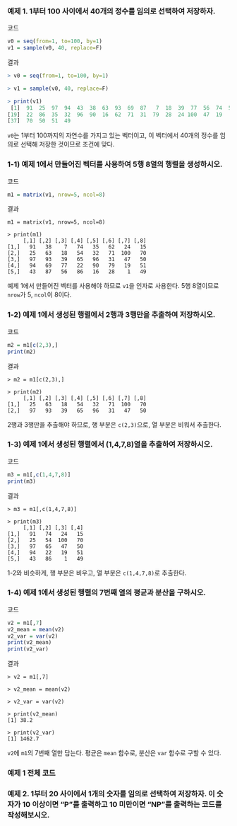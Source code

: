 ### 예제 1. 1부터 100 사이에서 40개의 정수를 임의로 선택하여 저장하자.

코드
```R
v0 = seq(from=1, to=100, by=1)
v1 = sample(v0, 40, replace=F)
```

결과
```R
> v0 = seq(from=1, to=100, by=1)

> v1 = sample(v0, 40, replace=F)

> print(v1)
 [1]  91  25  97  94  43  38  63  93  69  87   7  18  39  77  56  74  54  65
[19]  22  86  35  32  96  90  16  62  71  31  79  28  24 100  47  19   1  15
[37]  70  50  51  49
```

`v0`는 1부터 100까지의 자연수를 가지고 있는 벡터이고, 이 벡터에서 40개의 정수를 임의로 선택해 저장한 것이므로 조건에 맞다.

### 1-1) 예제 1에서 만들어진 벡터를 사용하여 5행 8열의 행렬을 생성하시오.

코드
```R
m1 = matrix(v1, nrow=5, ncol=8)
```

결과
```
m1 = matrix(v1, nrow=5, ncol=8)

> print(m1)
     [,1] [,2] [,3] [,4] [,5] [,6] [,7] [,8]
[1,]   91   38    7   74   35   62   24   15
[2,]   25   63   18   54   32   71  100   70
[3,]   97   93   39   65   96   31   47   50
[4,]   94   69   77   22   90   79   19   51
[5,]   43   87   56   86   16   28    1   49
```

예제 1에서 만들어진 벡터를 사용해야 하므로 `v1`을 인자로 사용한다. 5행 8열이므로 `nrow`가 5, `ncol`이 8이다.

### 1-2) 예제 1에서 생성된 행렬에서 2행과 3행만을 추출하여 저장하시오.

코드
```R
m2 = m1[c(2,3),]
print(m2)
```

결과
```
> m2 = m1[c(2,3),]

> print(m2)
     [,1] [,2] [,3] [,4] [,5] [,6] [,7] [,8]
[1,]   25   63   18   54   32   71  100   70
[2,]   97   93   39   65   96   31   47   50
```

2행과 3행만을 추출해야 하므로, 행 부분은 `c(2,3)`으로, 열 부분은 비워서 추출한다.

### 1-3) 예제 1에서 생성된 행렬에서 (1,4,7,8)열을 추출하여 저장하시오.

코드
```R
m3 = m1[,c(1,4,7,8)]
print(m3)
```

결과
```
> m3 = m1[,c(1,4,7,8)]

> print(m3)
     [,1] [,2] [,3] [,4]
[1,]   91   74   24   15
[2,]   25   54  100   70
[3,]   97   65   47   50
[4,]   94   22   19   51
[5,]   43   86    1   49
```

1-2와 비슷하게, 행 부분은 비우고, 열 부분은 `c(1,4,7,8)`로 추출한다.

### 1-4) 예제 1에서 생성된 행렬의 7번째 열의 평균과 분산을 구하시오.

코드
```R
v2 = m1[,7]
v2_mean = mean(v2)
v2_var = var(v2)
print(v2_mean)
print(v2_var)
```

결과
```
> v2 = m1[,7]

> v2_mean = mean(v2)

> v2_var = var(v2)

> print(v2_mean)
[1] 38.2

> print(v2_var)
[1] 1462.7
```

`v2`에 `m1`의 7번째 열만 담는다. 평균은 `mean` 함수로, 분산은 `var` 함수로 구할 수 있다.

### 예제 1 전체 코드


### 예제 2. 1부터 20 사이에서 1개의 숫자를 임의로 선택하여 저장하자. 이 숫자가 10 이상이면 “P”를 출력하고 10 미만이면 “NP”를 출력하는 코드를 작성해보시오.

